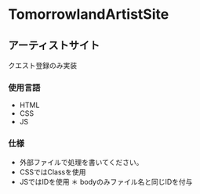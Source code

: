 # TomorrowlandArtistSite
## アーティストサイト

クエスト登録のみ実装

### 使用言語
- HTML
- CSS
- JS

### 仕様
* 外部ファイルで処理を書いてください。
* CSSではClassを使用
* JSではIDを使用
＊ bodyのみファイル名と同じIDを付与
